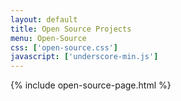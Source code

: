 ```yaml
---
layout: default
title: Open Source Projects
menu: Open-Source
css: ['open-source.css']
javascript: ['underscore-min.js']
---
```

{% include open-source-page.html %}
